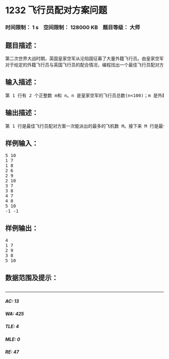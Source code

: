 # 1232 飞行员配对方案问题   
### 时间限制： 1 s&nbsp;&nbsp;&nbsp;&nbsp;空间限制： 128000 KB&nbsp;&nbsp;&nbsp;&nbsp;题目等级： 大师  
## 题目描述：  

<pre>
第二次世界大战时期，英国皇家空军从沦陷国征募了大量外籍飞行员。由皇家空军派出的每一架飞机都需要配备在航行技能和语言上能互相配合的 2 名飞行员，其中 1 名是英国飞行员，另 1 名是外籍飞行员。在众多的飞行员中，每一名外籍飞行员都可以与其他若干名英国飞行员很好地配合。如何选择配对飞行的飞行员才能使一次派出最多的飞机。对于给定的外籍飞行员与英国飞行员的配合情况，试设计一个算法找出最佳飞行员配对方案，使皇家空军一次能派出最多的飞机。
对于给定的外籍飞行员与英国飞行员的配合情况，编程找出一个最佳飞行员配对方案，使皇家空军一次能派出最多的飞机。
</pre>
  
  
## 输入描述：  

<pre>
第 1 行有 2 个正整数 m和 n。n 是皇家空军的飞行员总数(n<100)；m 是外籍飞行员数。外籍飞行员编号为 1~m；英国飞行员编号为 m+1~n。接下来每行有 2 个正整数 i 和 j，表示外籍飞行员 i 可以和英国飞行员 j 配合。文件最后以 2个-1 结束。
</pre>
  
  
## 输出描述：  

<pre>
第 1 行是最佳飞行员配对方案一次能派出的最多的飞机数 M。接下来 M 行是最佳飞行员配对方案。每行有 2个正整数 i 和 j，表示在最佳飞行员配对方案中，飞行员 i 和飞行员 j 配对。如果所求的最佳飞行员配对方案不存在，则输出‘No Solution!’。
</pre>
  
  
## 样例输入：  

<pre>
5 10
1 7 
1 8 
2 6 
2 9 
2 10
3 7
3 8
4 7 
4 8 
5 10 
-1 -1
</pre>
  
  
## 样例输出：  

<pre>
4 
1 7 
2 9 
3 8 
5 10
</pre>
  
  
## 数据范围及提示：  

<pre>
</pre>
  
  
***  

##### AC: 13  
##### WA: 425  
##### TLE: 4  
##### MLE: 0  
##### RE: 47  
